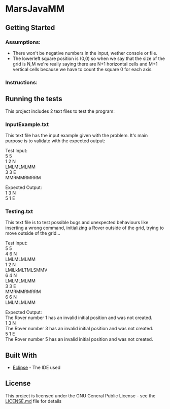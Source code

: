 # MarsJavaMM

## Getting Started

### Assumptions:
- There won't be negative numbers in the input, wether console or file.
- The lowerleft square position is (0,0) so when we say that the size of the grid is N,M we're really saying there are N+1 horizontal cells and M+1 vertical cells because we have to count the square 0 for each axis.

### Instructions:


## Running the tests

This project includes 2 text files to test the program:

### InputExample.txt

This text file has the input example given with the problem. It's main purpose is to validate with the expected output:

Test Input: <br />
5 5 <br />
1 2 N <br />
LMLMLMLMM <br />
3 3 E <br />
MMRMMRMRRM <br />
 
Expected Output: <br />
1 3 N <br />
5 1 E <br />


### Testing.txt

This text file is to test possible bugs and unexpected behaviours like inserting a wrong command, initializing a Rover outside of the grid, trying to move outside of the grid...

Test Input: <br />
5 5 <br />
4 6 N <br />
LMLMLMLMM <br />
1 2 N <br />
LMiLkMLTMLSMMV <br />
6 4 N <br />
LMLMLMLMM <br />
3 3 E <br />
MMRMMRMRRM <br />
6 6 N <br />
LMLMLMLMM <br />

Expected Output: <br />
The Rover number 1 has an invalid initial position and was not created. <br />
1 3 N <br />
The Rover number 3 has an invalid initial position and was not created. <br />
5 1 E <br />
The Rover number 5 has an invalid initial position and was not created. <br />

## Built With
* [Eclipse](https://www.eclipse.org/) - The IDE used

## License

This project is licensed under the GNU General Public License - see the [LICENSE.md](LICENSE.md) file for details